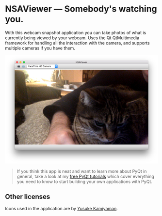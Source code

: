 # NSAViewer — Somebody's watching you.

With this webcam snapshot application you can take photos of what is currently
being viewed by your webcam. Uses the Qt QtMultimedia framework for handling
all the interaction with the camera, and supports multiple cameras if you have
them.

![Camera](screenshot-camera.jpg)

> If you think this app is neat and want to learn more about
PyQt in general, take a look at my [free PyQt tutorials](https://www.learnpyqt.com)
which cover everything you need to know to start building your own applications with PyQt.

## Other licenses

Icons used in the application are by [Yusuke Kamiyaman](http://p.yusukekamiyamane.com/).
